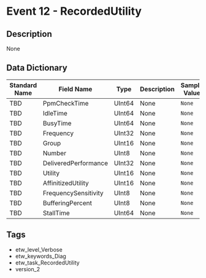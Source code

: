 # Event 12 - RecordedUtility

## Description
None

## Data Dictionary
|Standard Name|Field Name|Type|Description|Sample Value|
|---|---|---|---|---|
|TBD|PpmCheckTime|UInt64|None|`None`|
|TBD|IdleTime|UInt64|None|`None`|
|TBD|BusyTime|UInt64|None|`None`|
|TBD|Frequency|UInt32|None|`None`|
|TBD|Group|UInt16|None|`None`|
|TBD|Number|UInt8|None|`None`|
|TBD|DeliveredPerformance|UInt32|None|`None`|
|TBD|Utility|UInt16|None|`None`|
|TBD|AffinitizedUtility|UInt16|None|`None`|
|TBD|FrequencySensitivity|UInt8|None|`None`|
|TBD|BufferingPercent|UInt8|None|`None`|
|TBD|StallTime|UInt64|None|`None`|

## Tags
* etw_level_Verbose
* etw_keywords_Diag
* etw_task_RecordedUtility
* version_2